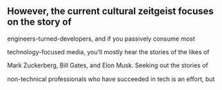 ## However, the current cultural zeitgeist focuses on the story of

engineers-turned-developers, and if you passively consume most

technology-focused media, you’ll mostly hear the stories of the likes of

Mark Zuckerberg, Bill Gates, and Elon Musk. Seeking out the stories of

non-technical professionals who have succeeded in tech is an eﬀort, but